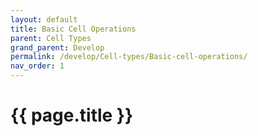 ```yaml
---
layout: default
title: Basic Cell Operations
parent: Cell Types
grand_parent: Develop
permalink: /develop/Cell-types/Basic-cell-operations/
nav_order: 1
---
```


# {{ page.title }}
<!--
## Description 
Forguncy builder is similar to Excel. The pages consists of vertical and horizontal cells, similar to Excel sheets.
Home menu in the ribbon allows various settings for the cells. <br/>
![Start menu settings](image.png) 
## Basic operations 
### Clipboard 
In the clipboard area, you can use copy, paste, cut, and format cells.
<br/> ![Clipboard](image.png)

### Note 
You can perform special paste operations such as paste only formulas, paste values, paste only values, paste formats, paste commands, etc by clicking the ▼ below the paste button, select all, formula, values only, formatting only, commands only, etc.

### Font
in the font area, set the font, font size, bold, italic, underline, border, fill color, font color.
<br/> ![Fonts](image.png)
 
### Alignment
In the alignment area, set the alignment of text, increase or decrease indentation, wrap lines, merge cells.
<br/> ![Alignment](image.png)
 
### Cell type
In the cell type area, set the cell type for the cell. Click the drop-down button to display all cell types.
Cell types include buttons, text box, check box, radio button, hyperlink, combo box, number, date, image, and so on.
<br/> ![Cell types](image.png)
 
### Numeric values
Format the number. By applying different formatting to numbers, you can change the appearance of the numbers without changing the numbers themselves.
<br/> ![Numerical values](image.png)
 
Format and Description of the numbers are shown below.
#### Table: Description of the number format

|Format|Description|
|:--|:--|
|**General**|The default numeric format applied to Forguncy when typing numbers. In most cases, numbers formatted as General are displayed as they are typed. However, if the cell is not wide enough to display the entire number, the regular format rounds off the number with a decimal point. The regular number format also uses scientific count (exponential) notation for larger numbers (12 digits or more).|
|**Numeric value**|Used for a general representation of numbers. You can specify the number of decimal places to use, whether to use the thousands separator, and how to display negative numbers.|
|**Currency**|Used for general currency values and displays a default currency symbol with numbers. You can specify the number of decimal places to use, whether to use the thousands separator, and how to display negative numbers.|
|**Accounting**|Also used for currency values, but it aligns the currency symbol and the decimal point of the number in a column.|
|**Date**|Displays the date and time sequence number as a date value based on the type and locale (country/region) that you specify. Date formats that begin with an asterisk (*) are affected by changes in the regional date and time settings that you specify in control panel. Formats without an asterisk are not affected by the control panel settings.|
|**Time**|Displays the date and time sequence number as a time value based on the type and locale (country/region) that you specify the format. Time that begins with an asterisk (*) is affected by changes in the regional date and time settings that you specify in control panel. formats without an asterisk are not affected by the control panel settings.|
|**Percentage**|Multiplies the cell value by 100 and displays the result with the percent sign (%). You can specify the number of decimal places to use.|
|**Fraction**|Displays numbers as fractions based on the type of score you specify.|
|**Scientific**|Displays numbers in exponential notation, replacing some of them with E+n, where E (for exponent) refers to multiplying the preceding number by the nth power of 10. For example, the Scientific Count format for 2 decimal places displays 12345678901 as 1.23E+10, which is a 10-step power of 1.23 multiplied by 10. You can specify the number of decimal places to use.|
|**Text**|Treats the contents of a cell as text and displays the contents accurately as you type, even if you type a number.|
|**Special**|Displays numbers as postal codes, Indian lowercase numbers, or chinese uppercase numbers.|
|**Custom**|Enables you to modify a copy of an existing numeric format code. Use this format to create a custom number format that you add to the list of number format codes.|

### Find & Replace

Use the Find and replace feature to search for something in a Forguncy page, such as a specific number or text string.

1. Click Find & Replace.<br/> ![Find & Replace](image.png)
2. Do one of the following:
- To find text and numbers, click Find.
- To find and replace text or numbers, click Replace. <br/> ![Find & replace](image.png)
3. In the Find what box, type the text or number that you want to search for, or click the arrow in the dropdown, and then click a recent search in the list.
4. Click Options to further define the lookup, and then do any of the following:
- To find data on the current page or all pages, select current sheet or all pages in the scope box.
- To find data by row or column, select By rows or By columns in the search box.
- To find data with specific details, select in the look in box, which supports finding cell values, cell formulas, cell types, commands, tables, conditional formatting, data validation, datasheet permissions, comments, and all.
- To find case-sensitive data, select the Match case check box.
- If you want to find cells that contain only the characters that you typed in the Find what box, tick the Match entire cell contents check box.
- If you want to use a regular expression to find what you entered, tick "Use Regular expression". <br/> ![Custom lookup](image.png)
5. Do one of the following:
- To find text or numbers, click Find all or Find next.
- To replace text or numbers, type replacement characters in the Replace with box (or leave this box blank to replace the characters with blanks), and then click Replace or Replace all. <br/> ![Replace](image.png)

## Right-click Menu Operation
You can select a cell, right-click, and select Cut, Copy, Paste, New comment, Format cells, Find all references in the menu.
<br/> ![Right-click menu operation](image.png)
 
### Create A New Note
In Forguncy, if some cells on the page need to be set with a reminder or need special instructions, you can add cell comments to the target cell in a timely manner without disturbing the original page and layout.
Select a cell or range of cells, right-click to select New Note, or press Shift+F2 to bring up a window where you can enter a note.
<br/> ![New comment](image.png)
 
When the input is complete, a small red triangle appears in the upper-right corner of the cell, indicating that the cell has a note added. Hover over the small triangle and a note for the cell appears.
<br/> ![Shows the note](image.png)
 
Right-click on the cell to which the comment was added, and you can select Edit and Delete note in the right-click menu.
<br/> ![Editing and deleting comments](image.png)
 
### Format Cells
After you click/format cells, you can set numbers, alignment, fonts, borders, and padding in the dialog box.
<br/> ![Formatting cells](image.png)
-->